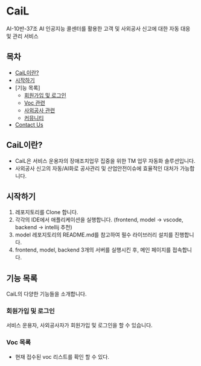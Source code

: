 # CaiL
AI-10반-37조
AI 인공지능 콜센터를 활용한 고객 및 사외공사 신고에 대한 자동 대응 및 관리 서비스

## 목차
- [CaiL이란?](#CaiL이란?)
- [시작하기](#시작하기)
- [기능 목록]
  - [회원가입 및 로그인](#회원가입및로그인)
  - [Voc 관련](#Voc-목록)
  - [사외공사 관련](#사외공사-목록)
  - [커뮤니티](#커뮤니티)
- [Contact Us](#contact-Us)

## CaiL이란?
- CaiL은 서비스 운용자의 장애조치업무 집중을 위한 TM 업무 자동화 솔루션입니다.
- 사외공사 신고의 자동/AI화로 공사관리 및 산업안전이슈에 효율적인 대처가 가능합니다.


## 시작하기
1. 레포지토리를 Clone 합니다.
2. 각각의 IDE에서 애플리케이션을 실행합니다. (frontend, model -> vscode, backend -> intellij 추천)
3. model 레포지토리의 README.md를 참고하여 필수 라이브러리 설치를 진행합니다.
4. frontend, model, backend 3개의 서버를 실행시킨 후, 메인 페이지를 접속합니다.


## 기능 목록
CaiL의 다양한 기능들을 소개합니다.
### 회원가입 및 로그인
서비스 운용자, 사외공사자가 회원가입 및 로그인을 할 수 있습니다.
### Voc 목록
- 현재 접수된 voc 리스트를 확인 할 수 있다.
